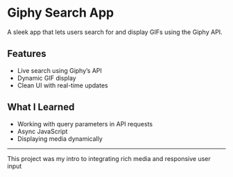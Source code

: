 # Giphy Search App

A sleek app that lets users search for and display GIFs using the Giphy API.

##  Features
- Live search using Giphy’s API
- Dynamic GIF display
- Clean UI with real-time updates

##  What I Learned
- Working with query parameters in API requests
- Async JavaScript
- Displaying media dynamically

---

This project was my intro to integrating rich media and responsive user input

